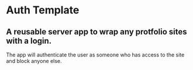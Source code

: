 # Auth Template

## A reusable server app to wrap any protfolio sites with a login.

The app will authenticate the user as someone who has access to the site and block anyone else.

